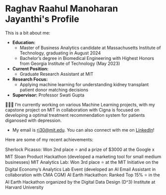 # Raghav Raahul Manoharan Jayanthi's Profile

This is a bit about me:
- **Education:**
  - Master of Business Analytics candidate at Massachusetts Institute of Technology, graduating in August 2024
  - Bachelor’s degree in Biomedical Engineering with Highest Honors from Georgia Institute of Technology (May 2023)
- **Current Position:**
  - Graduate Research Assistant at MIT
- **Research Focus:**
  - Applying machine learning for understanding kidney transplant patient donor matching decisions
- **Supervisor:** Professor Swati Gupta

👨🏻‍💻 I’m currently working on various Machine Learning projects, with my capstone project on MIT in collaboration with Cigna is focused on developing a optimal treatment recommendation system for patients diganosed with depression.

- My email is rj30@mit.edu. You can also connect with me on [LinkedIn](https://www.linkedin.com/in/rrmj)!

Here are some of my recent achievements:

Sherlock Picasso: Won 2nd place ⭐ and a prize of $3000 at the Google x MIT Sloan Product Hackathon (developed a marketing tool for small medium businesses)
MIT Analytics Lab: Won 3rd place ⭐ at the MIT Initiative on the Digital Economy’s Analytics Lab Event (developed an AI Email Assistant in collaboration with CMA CGM)
AI Earth Hackathon: Ranked Top 15% ⭐ in the AI Earth Hackathon organized by the Digital Data Design (D^3) Institute at Harvard University
